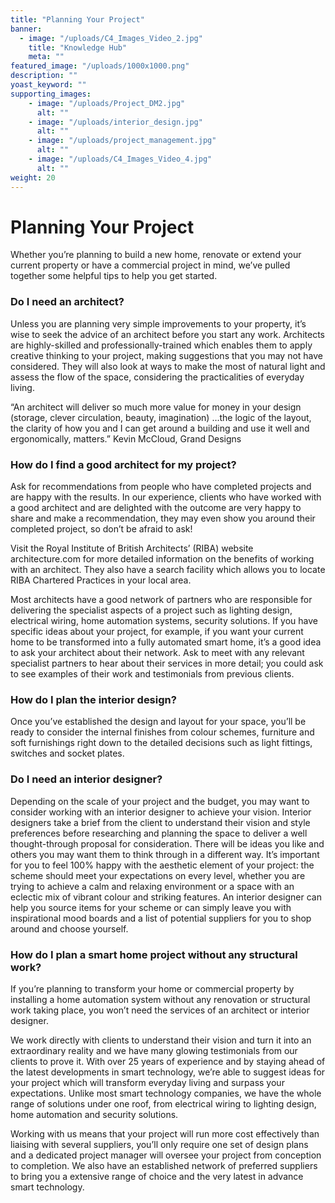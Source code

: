 ```yaml
---
title: "Planning Your Project"
banner: 
  - image: "/uploads/C4_Images_Video_2.jpg"
    title: "Knowledge Hub"
    meta: ""
featured_image: "/uploads/1000x1000.png"
description: ""
yoast_keyword: ""
supporting_images:
    - image: "/uploads/Project_DM2.jpg"
      alt: ""
    - image: "/uploads/interior_design.jpg"
      alt: ""
    - image: "/uploads/project_management.jpg"
      alt: ""
    - image: "/uploads/C4_Images_Video_4.jpg"
      alt: ""
weight: 20
---
```


# Planning Your Project

Whether you’re planning to build a new home, renovate or extend your current property or have a commercial project in mind, we’ve pulled together some helpful tips to help you get started.

### Do I need an architect?

Unless you are planning very simple improvements to your property, it’s wise to seek the advice of an architect before you start any work. Architects are highly-skilled and professionally-trained which enables them to apply creative thinking to your project, making suggestions that you may not have considered. They will also look at ways to make the most of natural light and assess the flow of the space, considering the practicalities of everyday living. 

“An architect will deliver so much more value for money in your design (storage, clever circulation, beauty, imagination) …the logic of the layout, the clarity of how you and I can get around a building and use it well and ergonomically, matters.” Kevin McCloud, Grand Designs

### How do I find a good architect for my project?

Ask for recommendations from people who have completed projects and are happy with the results. In our experience, clients who have worked with a good architect and are delighted with the outcome are very happy to share and make a recommendation, they may even show you around their completed project, so don’t be afraid to ask!

Visit the Royal Institute of British Architects’ (RIBA) website architecture.com for more detailed information on the benefits of working with an architect. They also have a search facility which allows you to locate RIBA Chartered Practices in your local area.

Most architects have a good network of partners who are responsible for delivering the specialist aspects of a project such as lighting design, electrical wiring, home automation systems, security solutions. If you have specific ideas about your project, for example, if you want your current home to be transformed into a fully automated smart home, it’s a good idea to ask your architect about their network. Ask to meet with any relevant specialist partners to hear about their services in more detail; you could ask to see examples of their work and testimonials from previous clients.

### How do I plan the interior design?

Once you’ve established the design and layout for your space, you’ll be ready to consider the internal finishes from colour schemes, furniture and soft furnishings right down to the detailed decisions such as light fittings, switches and socket plates.

### Do I need an interior designer?

Depending on the scale of your project and the budget, you may want to consider working with an interior designer to achieve your vision. Interior designers take a brief from the client to understand their vision and style preferences before researching and planning the space to deliver a well thought-through proposal for consideration. There will be ideas you like and others you may want them to think through in a different way. It’s important for you to feel 100% happy with the aesthetic element of your project: the scheme should meet your expectations on every level, whether you are trying to achieve a calm and relaxing environment or a space with an eclectic mix of vibrant colour and striking features. An interior designer can help you source items for your scheme or can simply leave you with inspirational mood boards and a list of potential suppliers for you to shop around and choose yourself.

### How do I plan a smart home project without any structural work?

If you’re planning to transform your home or commercial property by installing a home automation system without any renovation or structural work taking place, you won’t need the services of an architect or interior designer.

We work directly with clients to understand their vision and turn it into an extraordinary reality and we have many glowing testimonials from our clients to prove it. With over 25 years of experience and by staying ahead of the latest developments in smart technology, we’re able to suggest ideas for your project which will transform everyday living and surpass your expectations. Unlike most smart technology companies, we have the whole range of solutions under one roof, from electrical wiring to lighting design, home automation and security solutions. 

Working with us means that your project will run more cost effectively than liaising with several suppliers, you’ll only require one set of design plans and a dedicated project manager will oversee your project from conception to completion. We also have an established network of preferred suppliers to bring you a extensive range of choice and the very latest in advance smart technology.